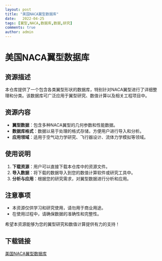 ```yaml
---
layout: post
title: "美国NACA翼型数据库"
date:   2022-04-25
tags: [翼型,NACA,数据库,数据,研究]
comments: true
author: admin
---
```

# 美国NACA翼型数据库

## 资源描述

本仓库提供了一个包含各类翼型形状的数据库，特别针对NACA翼型进行了详细整理和分类。该数据库可广泛应用于翼型研究、数值计算以及相关工程项目中。

## 资源内容

- **翼型数据**：包含多种NACA翼型的几何参数和性能数据。
- **数据库格式**：数据以易于处理的格式存储，方便用户进行导入和分析。
- **应用领域**：适用于空气动力学研究、飞行器设计、流体力学模拟等领域。

## 使用说明

1. **下载资源**：用户可以直接下载本仓库中的资源文件。
2. **导入数据**：将下载的数据导入到您的数值计算软件或研究工具中。
3. **分析与应用**：根据您的研究需求，对翼型数据进行分析和应用。

## 注意事项

- 本资源仅供学习和研究使用，请勿用于商业用途。
- 在使用过程中，请确保数据的准确性和完整性。

希望本资源能够为您的翼型研究和数值计算提供有力的支持！

## 下载链接

[美国NACA翼型数据库](https://pan.quark.cn/s/51f8b6d06329)